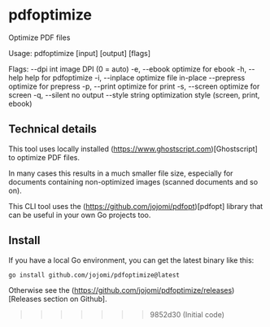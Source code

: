 # pdfoptimize

Optimize PDF files

Usage:
  pdfoptimize [input] [output] [flags]

Flags:
      --dpi int        image DPI (0 = auto)
  -e, --ebook          optimize for ebook
  -h, --help           help for pdfoptimize
  -i, --inplace        optimize file in-place
      --prepress       optimize for prepress
  -p, --print          optimize for print
  -s, --screen         optimize for screen
  -q, --silent         no output
      --style string   optimization style (screen, print, ebook)


## Technical details

This tool uses locally installed (https://www.ghostscript.com)[Ghostscript] to optimize PDF files.

In many cases this results in a much smaller file size, especially for documents containing non-optimized images (scanned documents and so on).

This CLI tool uses the (https://github.com/jojomi/pdfopt)[pdfopt] library that can be useful in your own Go projects too.

## Install

If you have a local Go environment, you can get the latest binary like this:

``` shell
go install github.com/jojomi/pdfoptimize@latest
```

Otherwise see the (https://github.com/jojomi/pdfoptimize/releases)[Releases section on Github].
>>>>>>> 9852d30 (Initial code)
